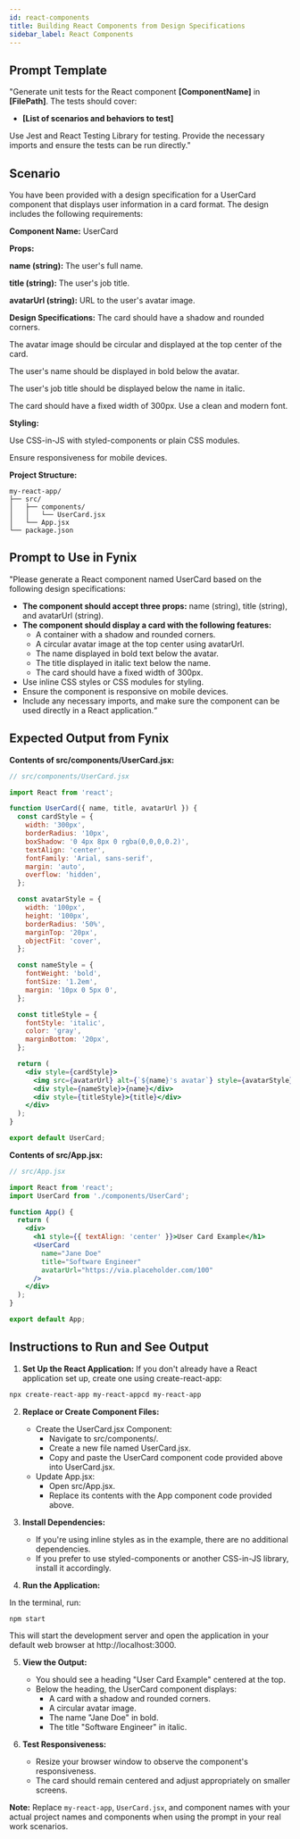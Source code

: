 ```yaml
---
id: react-components
title: Building React Components from Design Specifications
sidebar_label: React Components
---
```

## Prompt Template
"Generate unit tests for the React component **[ComponentName]** in **[FilePath]**. The tests should cover:

* **[List of scenarios and behaviors to test]**

Use Jest and React Testing Library for testing. Provide the necessary imports and ensure the tests can be run directly."


## Scenario

You have been provided with a design specification for a UserCard component that displays user information in a card format. The design includes the following requirements:

**Component Name:** UserCard

**Props:**

**name (string):** The user's full name.

**title (string):** The user's job title.

**avatarUrl (string):** URL to the user's avatar image.

**Design Specifications:**
The card should have a shadow and rounded corners.

The avatar image should be circular and displayed at the top center of the card.

The user's name should be displayed in bold below the avatar.

The user's job title should be displayed below the name in italic.

The card should have a fixed width of 300px.
Use a clean and modern font.

**Styling:**

Use CSS-in-JS with styled-components or plain CSS modules.

Ensure responsiveness for mobile devices.


**Project Structure:**

```
my-react-app/
├── src/
│   ├── components/
│   │   └── UserCard.jsx
│   └── App.jsx
└── package.json
```


## Prompt to Use in Fynix
"Please generate a React component named UserCard based on the following design specifications:

* **The component should accept three props:** name (string), title (string), and avatarUrl (string).
* **The component should display a card with the following features:**
    * A container with a shadow and rounded corners.
    * A circular avatar image at the top center using avatarUrl.
    * The name displayed in bold text below the avatar.
    * The title displayed in italic text below the name.
    * The card should have a fixed width of 300px.
* Use inline CSS styles or CSS modules for styling.
* Ensure the component is responsive on mobile devices.
* Include any necessary imports, and make sure the component can be used directly in a React application.“


## Expected Output from Fynix

**Contents of src/components/UserCard.jsx:**

```jsx
// src/components/UserCard.jsx

import React from 'react';

function UserCard({ name, title, avatarUrl }) {
  const cardStyle = {
    width: '300px',
    borderRadius: '10px',
    boxShadow: '0 4px 8px 0 rgba(0,0,0,0.2)',
    textAlign: 'center',
    fontFamily: 'Arial, sans-serif',
    margin: 'auto',
    overflow: 'hidden',
  };

  const avatarStyle = {
    width: '100px',
    height: '100px',
    borderRadius: '50%',
    marginTop: '20px',
    objectFit: 'cover',
  };

  const nameStyle = {
    fontWeight: 'bold',
    fontSize: '1.2em',
    margin: '10px 0 5px 0',
  };

  const titleStyle = {
    fontStyle: 'italic',
    color: 'gray',
    marginBottom: '20px',
  };

  return (
    <div style={cardStyle}>
      <img src={avatarUrl} alt={`${name}'s avatar`} style={avatarStyle} />
      <div style={nameStyle}>{name}</div>
      <div style={titleStyle}>{title}</div>
    </div>
  );
}

export default UserCard;
```

**Contents of src/App.jsx:**

```jsx
// src/App.jsx

import React from 'react';
import UserCard from './components/UserCard';

function App() {
  return (
    <div>
      <h1 style={{ textAlign: 'center' }}>User Card Example</h1>
      <UserCard
        name="Jane Doe"
        title="Software Engineer"
        avatarUrl="https://via.placeholder.com/100"
      />
    </div>
  );
}

export default App;
```

## Instructions to Run and See Output

1. **Set Up the React Application:**
    If you don't already have a React application set up, create one using create-react-app:

```bash
npx create-react-app my-react-appcd my-react-app
```

2. **Replace or Create Component Files:**

    * Create the UserCard.jsx Component:
        * Navigate to src/components/.
        * Create a new file named UserCard.jsx.
        * Copy and paste the UserCard component code provided above into UserCard.jsx.
    * Update App.jsx:
        * Open src/App.jsx.
        * Replace its contents with the App component code provided above.

3. **Install Dependencies:**

    * If you're using inline styles as in the example, there are no additional dependencies.
    * If you prefer to use styled-components or another CSS-in-JS library, install it accordingly.

4. **Run the Application:**

In the terminal, run:

```bash
npm start
```

This will start the development server and open the application in your default web browser at http://localhost:3000.

5. **View the Output:**

    * You should see a heading "User Card Example" centered at the top.
    * Below the heading, the UserCard component displays:
        * A card with a shadow and rounded corners.
        * A circular avatar image.
        * The name "Jane Doe" in bold.
        * The title "Software Engineer" in italic.

6. **Test Responsiveness:**

    * Resize your browser window to observe the component's responsiveness.
    * The card should remain centered and adjust appropriately on smaller screens.

**Note:** Replace `my-react-app`, `UserCard.jsx`, and component names with your actual project names and components when using the prompt in your real work scenarios.

